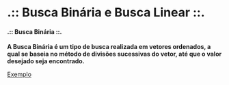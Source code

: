 # .:: Busca Binária e Busca Linear ::.

#### .:: Busca Binária ::.
<p></p>
<p><strong>A Busca Binária é um tipo de busca realizada em vetores ordenados, a qual se baseia no método de divisões sucessivas do vetor, até que o valor desejado seja encontrado.</strong></p>

[Exemplo](./Exemplos/busca_binaria.c)

